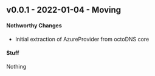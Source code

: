 ## v0.0.1 - 2022-01-04 - Moving

#### Nothworthy Changes

* Initial extraction of AzureProvider from octoDNS core

#### Stuff

Nothing
